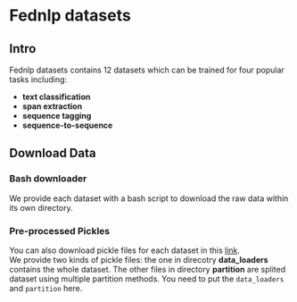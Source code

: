# Fednlp datasets

## Intro

Fednlp datasets contains 12 datasets which can be trained for four popular tasks including:

- **text classification**
- **span extraction**
- **sequence tagging**  
- **sequence-to-sequence**

## Download Data

### Bash downloader
We provide each dataset with a bash script to download the raw data within its own directory.


### Pre-processed Pickles 

You can also download pickle files for each dataset in this [link](https://drive.google.com/folderview?id=1OhZ5NDaVz0VZX5jy8V_I_sfR25R2k_OE).  
We provide two kinds of pickle files: the one in direcotry **data_loaders**  contains the whole dataset.
The other files in directory **partition** are splited dataset using multiple partition methods.
You need to put the `data_loaders` and `partition` here.
